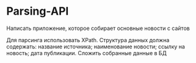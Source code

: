 # Parsing-API
Написать приложение, которое собирает основные новости с сайтов

Для парсинга использовать XPath. Структура данных должна содержать:
название источника;
наименование новости;
ссылку на новость;
дата публикации.
Сложить собранные данные в БД
